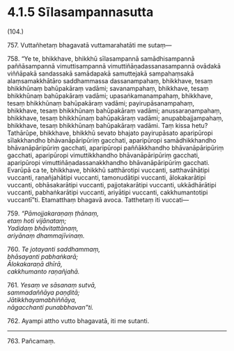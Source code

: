 

# 4.1.5 Sīlasampannasutta




(104.)

757\. Vuttañhetaṃ bhagavatā vuttamarahatāti me sutaṃ—

758\. “Ye te, bhikkhave, bhikkhū sīlasampannā samādhisampannā paññāsampannā vimuttisampannā vimuttiñāṇadassanasampannā ovādakā viññāpakā sandassakā samādapakā samuttejakā sampahaṃsakā alaṃsamakkhātāro saddhammassa dassanampahaṃ, bhikkhave, tesaṃ bhikkhūnaṃ bahūpakāraṃ vadāmi; savanampahaṃ, bhikkhave, tesaṃ bhikkhūnaṃ bahūpakāraṃ vadāmi; upasaṅkamanampahaṃ, bhikkhave, tesaṃ bhikkhūnaṃ bahūpakāraṃ vadāmi; payirupāsanampahaṃ, bhikkhave, tesaṃ bhikkhūnaṃ bahūpakāraṃ vadāmi; anussaraṇampahaṃ, bhikkhave, tesaṃ bhikkhūnaṃ bahūpakāraṃ vadāmi; anupabbajjampahaṃ, bhikkhave, tesaṃ bhikkhūnaṃ bahūpakāraṃ vadāmi. Taṃ kissa hetu? Tathārūpe, bhikkhave, bhikkhū sevato bhajato payirupāsato aparipūropi sīlakkhandho bhāvanāpāripūriṃ gacchati, aparipūropi samādhikkhandho bhāvanāpāripūriṃ gacchati, aparipūropi paññākkhandho bhāvanāpāripūriṃ gacchati, aparipūropi vimuttikkhandho bhāvanāpāripūriṃ gacchati, aparipūropi vimuttiñāṇadassanakkhandho bhāvanāpāripūriṃ gacchati. Evarūpā ca te, bhikkhave, bhikkhū satthārotipi vuccanti, satthavāhātipi vuccanti, raṇañjahātipi vuccanti, tamonudātipi vuccanti, ālokakarātipi vuccanti, obhāsakarātipi vuccanti, pajjotakarātipi vuccanti, ukkādhārātipi vuccanti, pabhaṅkarātipi vuccanti, ariyātipi vuccanti, cakkhumantotipi vuccantī”ti. Etamatthaṃ bhagavā avoca. Tatthetaṃ iti vuccati—

759\. _“Pāmojjakaraṇaṃ ṭhānaṃ,_  
_etaṃ hoti vijānataṃ;_  
_Yadidaṃ bhāvitattānaṃ,_  
_ariyānaṃ dhammajīvinaṃ._  


760\. _Te jotayanti saddhammaṃ,_  
_bhāsayanti pabhaṅkarā;_  
_Ālokakaraṇā dhīrā,_  
_cakkhumanto raṇañjahā._  


761\. _Yesaṃ ve sāsanaṃ sutvā,_  
_sammadaññāya paṇḍitā;_  
_Jātikkhayamabhiññāya,_  
_nāgacchanti punabbhavan”ti._  


762\. Ayampi attho vutto bhagavatā, iti me sutanti.

---

763\. Pañcamaṃ.





